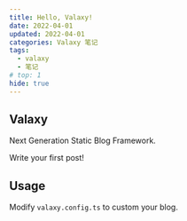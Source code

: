 ```yaml
---
title: Hello, Valaxy!
date: 2022-04-01
updated: 2022-04-01
categories: Valaxy 笔记
tags:
  - valaxy
  - 笔记
# top: 1
hide: true
---
```


## Valaxy

Next Generation Static Blog Framework.

Write your first post!

## Usage

Modify `valaxy.config.ts` to custom your blog.

